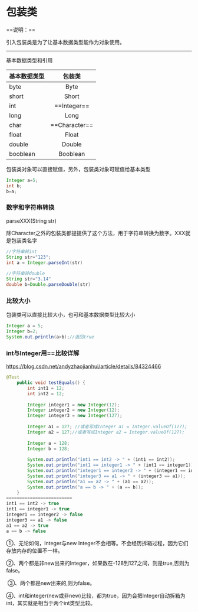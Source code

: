 # 包装类

==说明：==

引入包装类是为了让基本数据类型能作为对象使用。

***

基本数据类型和引用



| 基本数据类型 |    包装类     |
| ------------ | :-----------: |
| byte         |     Byte      |
| short        |     Short     |
| int          |  ==Integer==  |
| long         |     Long      |
| char         | ==Character== |
| float        |     Float     |
| double       |    Double     |
| booblean     |   Booblean    |

包装类对象可以直接赋值，另外，包装类对象可赋值给基本类型

```java
Integer a=5;
int b;
b=a;
```

### 数字和字符串转换

parseXXX(String str)

除Character之外的包装类都提提供了这个方法，用于字符串转换为数字。XXX就是包装类名字

```java
//字符串转int
String str="123";
int a = Integer.parseInt(str)
    
//字符串转double
String str="3.14"
double b=Double.parseDouble(str)
```

### 比较大小

包装类可以直接比较大小，也可和基本数据类型比较大小

```java
Integer a = 5;
Integer b=2;
System.out.println(a>b);//返回true
```

### int与Integer用==比较详解

https://blog.csdn.net/andyzhaojianhui/article/details/84324466

```java
@Test
    public void testEquals() {
        int int1 = 12;
        int int2 = 12;
        
        Integer integer1 = new Integer(12);
        Integer integer2 = new Integer(12);
        Integer integer3 = new Integer(127);
        
        Integer a1 = 127; //或者写成Integer a1 = Integer.valueOf(127);
        Integer a2 = 127;//或者写成Integer a2 = Integer.valueOf(127);
        
        Integer a = 128;
        Integer b = 128;
            
        System.out.println("int1 == int2 -> " + (int1 == int2));
        System.out.println("int1 == integer1 -> " + (int1 == integer1));     
        System.out.println("integer1 == integer2 -> " + (integer1 == integer2));    
        System.out.println("integer3 == a1 -> " + (integer3 == a1));         
        System.out.println("a1 == a2 -> " + (a1 == a2));                     
        System.out.println("a == b -> " + (a == b)); 
    } 
=========================
int1 == int2 -> true
int1 == integer1 -> true
integer1 == integer2 -> false
integer3 == a1 -> false
a1 == a2 -> true
a == b -> false
```

①、无论如何，Integer与new Integer不会相等。不会经历拆箱过程，因为它们存放内存的位置不一样。

​    ②、两个都是非new出来的Integer，如果数在-128到127之间，则是true,否则为false。

​    ③、两个都是new出来的,则为false。

​    ④、int和integer(new或非new)比较，都为true，因为会把Integer自动拆箱为int，其实就是相当于两个int类型比较。





